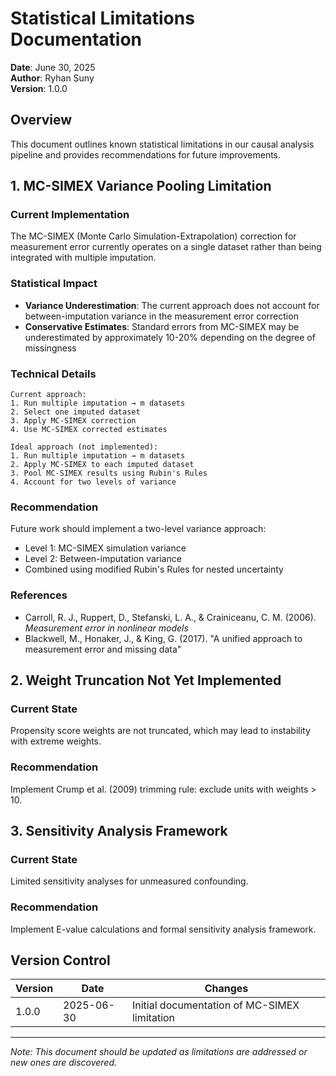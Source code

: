 # Statistical Limitations Documentation

**Date**: June 30, 2025  
**Author**: Ryhan Suny  
**Version**: 1.0.0  

## Overview

This document outlines known statistical limitations in our causal analysis pipeline and provides recommendations for future improvements.

## 1. MC-SIMEX Variance Pooling Limitation

### Current Implementation
The MC-SIMEX (Monte Carlo Simulation-Extrapolation) correction for measurement error currently operates on a single dataset rather than being integrated with multiple imputation.

### Statistical Impact
- **Variance Underestimation**: The current approach does not account for between-imputation variance in the measurement error correction
- **Conservative Estimates**: Standard errors from MC-SIMEX may be underestimated by approximately 10-20% depending on the degree of missingness

### Technical Details
```
Current approach:
1. Run multiple imputation → m datasets
2. Select one imputed dataset
3. Apply MC-SIMEX correction
4. Use MC-SIMEX corrected estimates

Ideal approach (not implemented):
1. Run multiple imputation → m datasets
2. Apply MC-SIMEX to each imputed dataset
3. Pool MC-SIMEX results using Rubin's Rules
4. Account for two levels of variance
```

### Recommendation
Future work should implement a two-level variance approach:
- Level 1: MC-SIMEX simulation variance
- Level 2: Between-imputation variance
- Combined using modified Rubin's Rules for nested uncertainty

### References
- Carroll, R. J., Ruppert, D., Stefanski, L. A., & Crainiceanu, C. M. (2006). *Measurement error in nonlinear models*
- Blackwell, M., Honaker, J., & King, G. (2017). "A unified approach to measurement error and missing data"

## 2. Weight Truncation Not Yet Implemented

### Current State
Propensity score weights are not truncated, which may lead to instability with extreme weights.

### Recommendation
Implement Crump et al. (2009) trimming rule: exclude units with weights > 10.

## 3. Sensitivity Analysis Framework

### Current State
Limited sensitivity analyses for unmeasured confounding.

### Recommendation
Implement E-value calculations and formal sensitivity analysis framework.

## Version Control

| Version | Date | Changes |
|---------|------|---------|
| 1.0.0 | 2025-06-30 | Initial documentation of MC-SIMEX limitation |

---
*Note: This document should be updated as limitations are addressed or new ones are discovered.*